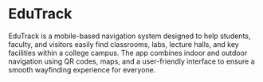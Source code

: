 # EduTrack
EduTrack is a mobile-based navigation system designed to help students, faculty, and visitors easily find classrooms, labs, lecture halls, and key facilities within a college campus. The app combines indoor and outdoor navigation using QR codes, maps, and a user-friendly interface to ensure a smooth wayfinding experience for everyone.
